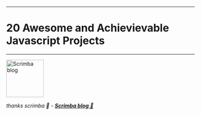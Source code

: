 
---
# 20 **Awesome** and **Achievievable** Javascript Projects
---
<img src="https://scrimba.com/articles/content/images/2022/05/Frame-3--1-.png" 
alt="Scrimba blog" width="100px">

*thanks scrimba 💪 - [**Scrimba blog 🚀**](https://scrimba.com/articles/beginners-javascript-project-ideas/)*

